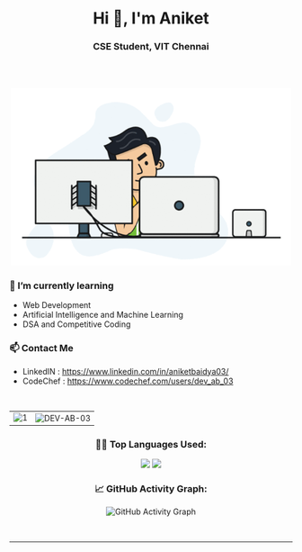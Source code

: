 <h1 align="center">Hi 👋, I'm Aniket</h1>
<h3 align="center">CSE Student, VIT Chennai</h3>
<br><br>

<p align="center">
  <img alt="GIF" src="https://raw.githubusercontent.com/rajpratyush/rajpratyush/master/me_1.gif" width="500px"/>
</p>

### 🌱 I’m currently learning
- Web Development
- Artificial Intelligence and Machine Learning
- DSA and Competitive Coding

### 📫 Contact Me
- LinkedIN : https://www.linkedin.com/in/aniketbaidya03/
- CodeChef : https://www.codechef.com/users/dev_ab_03
<br>
<table>
  <tr>
    <td><img src="https://github-readme-stats.vercel.app/api?username=DEV-AB-03&theme=radical&show_icons=true&include_all_commits=true&count_private=true"  display=block width=100% height=auto alt="1"></td>
    <td><img align="center" src="https://github-readme-streak-stats.herokuapp.com/?user=DEV-AB-03&theme=radical" alt="DEV-AB-03" /></td>
   </tr>
</table>
<div align="center">
  
<!--   Top Languages Used -->
### 👨‍💻 Top Languages Used:
![](https://github-profile-summary-cards.vercel.app/api/cards/repos-per-language?username=DEV-AB-03&theme=nord_dark)
![](https://github-profile-summary-cards.vercel.app/api/cards/most-commit-language?username=DEV-AB-03&theme=nord_dark)


<!--   GitHub stats graph -->
### 📈 GitHub Activity Graph:
 ![GitHub Activity Graph](https://activity-graph.herokuapp.com/graph?username=DEV-AB-03&theme=github)

 <br> 
 
 <hr>
